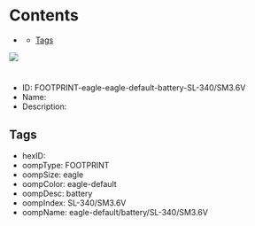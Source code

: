 



Contents
========

* [](#)
	* [Tags](#tags)
  
![][im]
# 

- ID: FOOTPRINT-eagle-eagle-default-battery-SL-340/SM3.6V
- Name: 
- Description: 

## Tags

- hexID: 
- oompType: FOOTPRINT
- oompSize: eagle
- oompColor: eagle-default
- oompDesc: battery
- oompIndex: SL-340/SM3.6V
- oompName: eagle-default/battery/SL-340/SM3.6V



[im]: image.png
